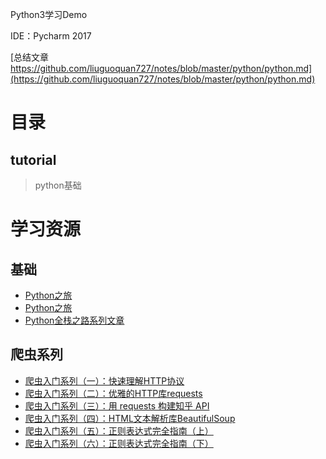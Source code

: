 Python3学习Demo

IDE：Pycharm 2017

[总结文章 https://github.com/liuguoquan727/notes/blob/master/python/python.md](https://github.com/liuguoquan727/notes/blob/master/python/python.md)

# 目录

## tutorial

>python基础

# 学习资源

## 基础

* [Python之旅](https://funhacks.net/explore-python/)
* [Python之旅](https://github.com/ethan-funny/explore-python)
* [Python全栈之路系列文章](https://blog.ansheng.me/article/python-full-stack-way)

## 爬虫系列

* [爬虫入门系列（一）：快速理解HTTP协议](https://mp.weixin.qq.com/s?__biz=MjM5MzgyODQxMQ==&mid=2650366877&idx=1&sn=f553654002e85f5aa0507bd6b9921c09&chksm=be9cd8c989eb51df36834016fbe43b3f20543a84f6659aa267485fb6a9271b5d12488af9da84&scene=21#wechat_redirect)
* [爬虫入门系列（二）：优雅的HTTP库requests](https://mp.weixin.qq.com/s?__biz=MjM5MzgyODQxMQ==&mid=2650366885&idx=1&sn=37d9c9ff3ad777ac03259805abd84ae3&chksm=be9cd8f189eb51e7affb6c127429b2d855342e19cb8d1b1fb97dd549fe66f03febde84182db7&scene=21#wechat_redirect)
* [爬虫入门系列（三）：用 requests 构建知乎 API](https://mp.weixin.qq.com/s?__biz=MjM5MzgyODQxMQ==&mid=2650366901&idx=1&sn=2d20e6309afb704badec55b495012374&chksm=be9cd8e189eb51f72656b15982f77a08c21c4ff73c25f7a3fc530aee2e007be6f2e9ce13033c&scene=21#wechat_redirect)
* [爬虫入门系列（四）：HTML文本解析库BeautifulSoup](https://mp.weixin.qq.com/s?__biz=MjM5MzgyODQxMQ==&mid=2650366919&idx=1&sn=1b36a9f2c0921cdeac52942ec591a923&chksm=be9cd89389eb5185d32ab5e9034c2e68ddff6c2f8ddeaee1662499d73baf113fd5ec645548f8&scene=21#wechat_redirect)
* [爬虫入门系列（五）：正则表达式完全指南（上）](https://mp.weixin.qq.com/s?__biz=MjM5MzgyODQxMQ==&mid=2650366958&idx=1&sn=044008c9475421feddf428c6ce5bf481&chksm=be9cd8ba89eb51acd8404bda5c2f5db660bf730919664d811a3487ae6b4e49760df67bd5736a&scene=21#wechat_redirect)
* [爬虫入门系列（六）：正则表达式完全指南（下）](https://mp.weixin.qq.com/s?__biz=MjM5MzgyODQxMQ==&mid=2650366967&idx=2&sn=a5756059ba031e5c1407587987dbd3ba&chksm=be9cd8a389eb51b5d597c182cf2e6e361408832ea749cde8dad2b7892c978c6aa303286e60dc&scene=21#wechat_redirect)